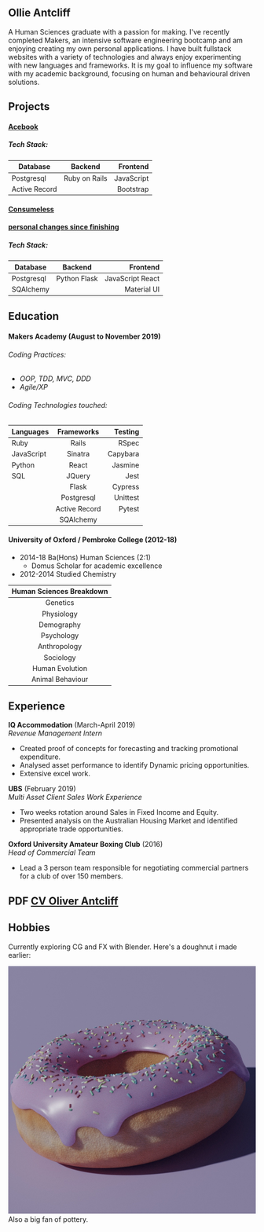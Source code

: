 ## Ollie Antcliff

A Human Sciences graduate with a passion for making. I've recently completed Makers, an intensive software engineering bootcamp and am enjoying creating my own personal applications. I have built fullstack websites with a variety of technologies and always enjoy experimenting with new languages and frameworks. It is my goal to influence my software with my academic background, focusing on human and behavioural driven solutions.

<!-- ## Skills - TBC from Github as you go along

Consider skills relevent to software development. Then consider your best skills. Pick 2-4 skills and write a short descriptive paragraph for each one. You should demonstrate how capable you are at this skill with examples.

#### This Skill

- Experience
- Achievements
- Evidence

#### Another Skill

Descriptive paragraph of how capable you are at this skill and, if relevant, how it has developed.

- I achieved A during my work at B (job, or otherwise)
- I contributed to the growth of X while doing Y (job, or otherwise)
- I built this, made this, broke this, fixed this, etc.
- A link to some on-line evidence (blogs, videos, articles, etc.) -->

## Projects

#### [Acebook](https://github.com/DanGyi23/acebook)
##### Tech Stack:

| Database | Backend | Frontend |
| -------- | :-------: | --------: |
| Postgresql | Ruby on Rails | JavaScript |
| Active Record | | Bootstrap |

#### [Consumeless](https://github.com/xiaofeizhang19/ConsumeLess)
#### [personal changes since finishing](https://github.com/antcliffoc/ConsumeLess-frontend)
##### Tech Stack:

| Database | Backend | Frontend |
| -------- | :-------: | --------: |
| Postgresql | Python Flask | JavaScript React|
| SQAlchemy | | Material UI |

## Education

#### Makers Academy (August to November 2019)

###### Coding Practices:
- *OOP, TDD, MVC, DDD*
- *Agile/XP*

###### Coding Technologies touched:
|  Languages  |  Frameworks  |  Testing  |
| ----------- | :-----------:  | ---------: |
| Ruby | Rails | RSpec |
| JavaScript | Sinatra | Capybara |
| Python | React | Jasmine |
| SQL | JQuery | Jest |
| | Flask | Cypress |
| | Postgresql | Unittest |
| | Active Record | Pytest|
| | SQAlchemy | |

#### University of Oxford / Pembroke College (2012-18)

- 2014-18 Ba(Hons) Human Sciences (2:1)
  - Domus Scholar for academic excellence
- 2012-2014 Studied Chemistry

|Human Sciences Breakdown|
|:----------:|
|Genetics|
|Physiology|
|Demography|
|Psychology|
|Anthropology|
|Sociology|
|Human Evolution|
|Animal Behaviour|

## Experience

**IQ Accommodation** (March-April 2019)    
*Revenue Management Intern*  
- Created proof of concepts for forecasting and tracking promotional expenditure.
- Analysed asset performance to identify Dynamic pricing opportunities.
- Extensive excel work.

**UBS** (February 2019)   
*Multi Asset Client Sales Work Experience*  
- Two weeks rotation around Sales in Fixed Income and Equity.
- Presented analysis on the Australian Housing Market and identified appropriate trade opportunities.

**Oxford University Amateur Boxing Club** (2016)   
*Head of Commercial Team*  
- Lead a 3 person team responsible for negotiating commercial partners for a club of over 150 members.

## PDF [CV Oliver Antcliff](https://github.com/antcliffoc/CV/blob/master/PDF%20CV/CV_12:2019.pdf)  

## Hobbies

Currently exploring CG and FX with Blender. Here's a doughnut i made earlier:

![Doughnut](Doughnut.JPG)
Also a big fan of pottery.
